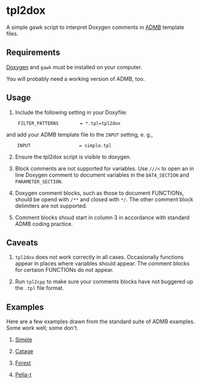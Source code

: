 tpl2dox
=======

A simple gawk script to interpret Doxygen comments in 
[ADMB](http://www.admb-project.org/ "ADMB") template files.

Requirements
------------

[Doxygen](www.doxygen.org/ "Doxygen") and `gawk` must be installed on your computer.

You will probably need a working version of ADMB, too.

Usage
-----
1. Include the following setting in your Doxyfile:

		FILTER_PATTERNS        = *.tpl=tpl2dox
and add your ADMB template file to the `INPUT` setting, e. g.,

		INPUT                  = simple.tpl

2. Ensure the tpl2dox script is visible to doxygen.

3. Block comments are not supported for variables. 
Use `///<` to open an in line Doxygen comment to document variables in the
`DATA_SECTION` and `PARAMETER_SECTION`.

4. Doxygen comment blocks, such as those to document FUNCTIONs, 
should be opend with `/**` and closed with `*/`.
The other comment block delimiters are not supported.

5. Comment blocks shoud start in column 3 in accordance with standard
ADMB coding practice.


Caveats
-------

1. `tpl2dox` does not work correctly in all cases. Occasionally functions appear
in places where variables should appear. 
The comment blocks for certaion FUNCTIONs do not appear.

2. Run `tpl2cpp` to make sure your comments blocks have not buggered up 
the `.tpl` file format.

Examples
--------
Here are a few examples drawn from the standard suite of ADMB examples. 
Some work well; some don't.

1. [Simple](simple/dox/html/ "Simple")

2. [Catage](catage/dox/html "Catage")

3. [Forest](forest/dox/html/index.html "Forest")

4. [Pella-t](pella-t/dox/html/index.html "Pella-t")

